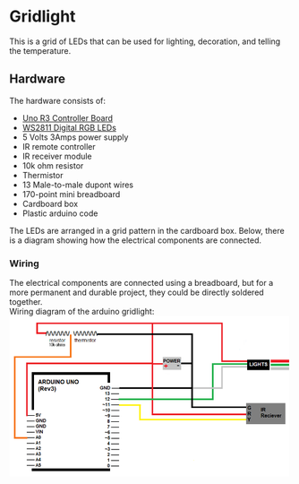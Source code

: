 # Gridlight  
This is a grid of LEDs that can be used for lighting, decoration, and telling the temperature.  

## Hardware  
The hardware consists of:  
* [Uno R3 Controller Board](https://www.amazon.com/ELEGOO-Board-ATmega328P-ATMEGA16U2-Compliant/dp/B01EWOE0UU)
* [WS2811 Digital RGB LEDs](https://www.amazon.com/gp/product/B01AG923GI/ref=ppx_yo_dt_b_search_asin_title?ie=UTF8&psc=1)
* 5 Volts 3Amps power supply
* IR remote controller
* IR receiver module
* 10k ohm resistor
* Thermistor
* 13 Male-to-male dupont wires
* 170-point mini breadboard
* Cardboard box
* Plastic arduino code

The LEDs are arranged in a grid pattern in the cardboard box. Below, there is a diagram showing how the electrical components are connected.  

### Wiring  
The electrical components are connected using a breadboard, but for a more permanent and durable project, they could be directly soldered together.  
Wiring diagram of the arduino gridlight:  
<img src="https://github.com/zprevost/arduino/blob/master/sketch/gridlight_5x10/gridlight_wiring_diagram.png" width="500" />
